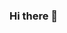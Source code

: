 ### Hi there 👋

<!--
**ana-izabelle/ana-izabelle** is a ✨ _special_ ✨ repository because its `README.md` (this file) appears on your GitHub profile.

Here are some ideas to get you started:

- 🔭 Atualmente trabalho com o direito, sou advogada; 
- 🌱 No momento estou aprendendo a programar;
- 👯 estou aberta a qualquer oportunidade que me proporcione novos  aprendizados. 
